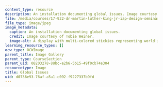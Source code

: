 ```yaml
---
content_type: resource
description: An installation documenting global issues. Image courtesy of Tobie Weiner.
file: /media/courses/17-922-dr-martin-luther-king-jr-iap-design-seminar-january-iap-2013/d0736e9376afa5a1c092f9227337b9fd_Worldnew.jpg
file_type: image/jpeg
image_metadata:
  caption: An installation documenting global issues.
  credit: Image courtesy of Tobie Weiner.
  image-alt: A display with multi-colored stickies representing world issues.
learning_resource_types: []
ocw_type: OCWImage
parent_title: Image Gallery
parent_type: CourseSection
parent_uid: 08203278-88bc-e2b6-5b15-49f0cb74e304
resourcetype: Image
title: Global Issues
uid: d0736e93-76af-a5a1-c092-f9227337b9fd
---
```

